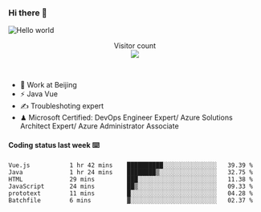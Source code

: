 ### Hi there 👋

<img src="https://raw.githubusercontent.com/sagar-viradiya/sagar-viradiya/master/resources/banner.png" alt="Hello world">
<p align="center"> 
  Visitor count<br/>
  <img src="https://profile-counter.glitch.me/youszoe/count.svg" />
</p>
<br/>

- 🍻 Work at Beijing 
- ⚡ Java Vue
- ✍️ Troubleshoting expert
- ♟  Microsoft Certified: DevOps Engineer Expert/ Azure Solutions Architect Expert/ Azure Administrator Associate

#### Coding status last week ⌨️

<!--START_SECTION:waka-->

```text
Vue.js           1 hr 42 mins    ██████████░░░░░░░░░░░░░░░   39.39 %
Java             1 hr 24 mins    ████████▒░░░░░░░░░░░░░░░░   32.75 %
HTML             29 mins         ███░░░░░░░░░░░░░░░░░░░░░░   11.38 %
JavaScript       24 mins         ██▒░░░░░░░░░░░░░░░░░░░░░░   09.33 %
prototext        11 mins         █░░░░░░░░░░░░░░░░░░░░░░░░   04.28 %
Batchfile        6 mins          ▓░░░░░░░░░░░░░░░░░░░░░░░░   02.37 %
```

<!--END_SECTION:waka-->

<br/>
<center><img src="http://ghchart.rshah.org/409ba5/yousazoe" alt="" /></center>


